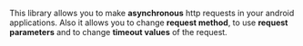 This library allows you to make **asynchronous** http requests in your android applications. Also it allows you to change **request method**, to use **request parameters** and to change **timeout values** of the request.
